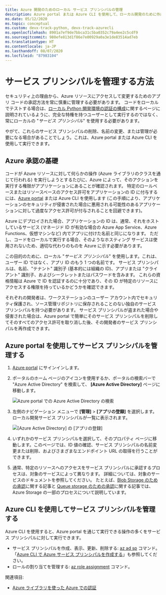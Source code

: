 ```yaml
---
title: Azure 開発のためのローカル サービス プリンシパルの管理
description: Azure portal または Azure CLI を使用して、ローカル開発のために作成されたサービス プリンシパルを管理する方法。
ms.date: 05/12/2020
ms.topic: conceptual
ms.custom: devx-track-python, devx-track-azurecli
ms.openlocfilehash: 8901a7ef9de7bbca31c5ba0352c79a4ee2c5cdf9
ms.sourcegitcommit: 980efe813d1f86e7e00929a0a3e1de83514ad7eb
ms.translationtype: HT
ms.contentlocale: ja-JP
ms.lasthandoff: 08/07/2020
ms.locfileid: "87983104"
---
```

# <a name="how-to-manage-service-principals"></a>サービス プリンシパルを管理する方法

セキュリティ上の理由から、Azure リソースにアクセスして変更するためのアプリ コードの承認方法を常に慎重に管理する必要があります。 コードをローカルでテストする場合は、[ローカル Python 開発環境の認証の構成](configure-local-development-environment.md#configure-authentication)に関するページに説明されているように、完全な特権を持つユーザーとして実行するのではなく、常にローカルの "*サービス プリンシパル*" を使用する必要があります。

やがて、これらのサービス プリンシパルの削除、名前の変更、または管理が必要になる場合があることでしょう。これは、Azure portal または Azure CLI を使用して実行できます。

## <a name="basics-of-azure-authorization"></a>Azure 承認の基礎

コードが Azure リソースに対して何らかの操作 (Azure ライブラリのクラスを通じて行われる) を実行しようとするたびに、Azure によって、そのアクションを実行する権限がアプリケーションにあることが確認されます。 特定のロールベースまたはリソースベースのアクセス許可をアプリケーションの ID に付与するには、[Azure portal](https://portal.azure.com) または Azure CLI を使用します (この手順により、アプリケーションのセキュリティが侵害された場合に悪用される可能性のあるアプリケーションに対して過度なアクセス許可が付与されることを回避できます)。

Azure にデプロイされた場合、アプリケーションの ID は、通常、それをホストしているサービス (マネージド ID が有効な場合の Azure App Service、Azure Functions、仮想マシンなど) 内でアプリに付けた名前と同じになります。 ただし、コードをローカルで実行する場合、そのようなホスティング サービスは使用されないため、適切な代わりのものを Azure に示す必要があります。

この目的のために、ローカル "*サービス プリンシパル*" を使用します。これは、ユーザー ID ではなく、アプリ ID のもう 1 つの名前です。 サービス プリンシパルは、名前、"テナント" 識別子 (基本的には組織の ID)、アプリまたは "クライアント" 識別子、およびシークレットまたはパスワードを含みます。 これらの資格情報は Azure で ID を認証するのに十分であり、その ID が特定のリソースにアクセスする権限を持っているかどうかを確認できます。

それぞれの開発者は、ワークステーションのユーザー アカウント内でセキュリティ保護され、ソース管理リポジトリに保存されることのない独自のサービス プリンシパルを持つ必要があります。 サービス プリンシパルが盗まれた場合や侵害された場合は、Azure portal で簡単にそのサービス プリンシパルを削除してそのすべてのアクセス許可を取り消した後、その開発者のサービス プリンシパルを再作成できます。

## <a name="manage-service-principals-using-the-azure-portal"></a>Azure portal を使用してサービス プリンシパルを管理する

1. [Azure portal](https://portal.azure.com) にサインインします。

1. ポータルのホーム ページのアイコンを使用するか、ポータルの検索バーで "Azure Active Directory" を検索して、 **[Azure Active Directory]** ページに移動します。

    ![Azure portal での Azure Active Directory の検索](media/how-to-manage-service-principals/azure-ad-portal-search.png)

1. 左側のナビゲーション メニューで **[管理]**  >  **[アプリの登録]** を選択します。 ローカル開発サービス プリンシパルが一覧に表示されます。

    ![[Azure Active Directory] の [アプリの登録]](media/how-to-manage-service-principals/azure-ad-app-registrations.png)

1. いずれかのサービス プリンシパルを選択して、そのプロパティ ページに移動します。このページでは、ID 値の確認、サービス プリンシパルの名前変更または削除、およびさまざまなエンドポイント URL の取得を行うことができます。

1. 通常、特定のリソースへのアクセスをサービス プリンシパルに承認するプロセスは、対象のサービスによって異なります。 詳細については、対象のサービスのドキュメントを参照してください。 たとえば、[Blob Storage のための承認](/azure/storage/common/storage-auth-aad-rbac-portal)に関する記事と [Queue storage のための承認](/azure/storage/common/storage-auth-aad-rbac-portal)に関する記事では、Azure Storage の一部のプロセスについて説明しています。

## <a name="manage-service-principals-using-the-azure-cli"></a>Azure CLI を使用してサービス プリンシパルを管理する

Azure CLI を使用すると、Azure portal を通じて実行できる操作の多くをサービス プリンシパルに対して実行できます。

- サービス プリンシパルを作成、表示、更新、削除する: [az ad sp](/cli/azure/ad/sp?view=azure-cli-latest) コマンド。 「[Azure CLI で Azure サービス プリンシパルを作成する](/cli/azure/create-an-azure-service-principal-azure-cli?view=azure-cli-latest)」も参照してください。
- ロールの割り当てを管理する: [az role assignment](/cli/azure/role/assignment?view=azure-cli-latest) コマンド。

関連項目:

- [Azure ライブラリを使った Azure での認証](azure-sdk-authenticate.md)
